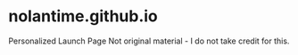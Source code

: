 # nolantime.github.io
Personalized Launch Page
Not original material - I do not take credit for this.
